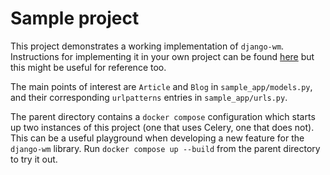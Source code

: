 # Sample project

This project demonstrates a working implementation of `django-wm`. Instructions for implementing it in your own project can be found [here](https://github.com/beatonma/django-wm/wiki/Guide_Getting-started) but this might be useful for reference too.

The main points of interest are `Article` and `Blog` in `sample_app/models.py`, and their corresponding `urlpatterns` entries in `sample_app/urls.py`.

The parent directory contains a `docker compose` configuration which starts up two instances of this project (one that uses Celery, one that does not). This can be a useful playground when developing a new feature for the `django-wm` library. Run `docker compose up --build` from the parent directory to try it out.
